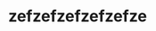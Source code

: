 ---
title: zefzefzefzefzefze
description:
navigation.icon: 'twemoji:memo'
contributors: ['draftproducts']
updatedAt: '2025-08-01'
---